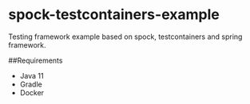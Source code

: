 # spock-testcontainers-example
Testing framework example based on spock, testcontainers and spring framework.

##Requirements
   - Java 11
   - Gradle 
   - Docker
   

